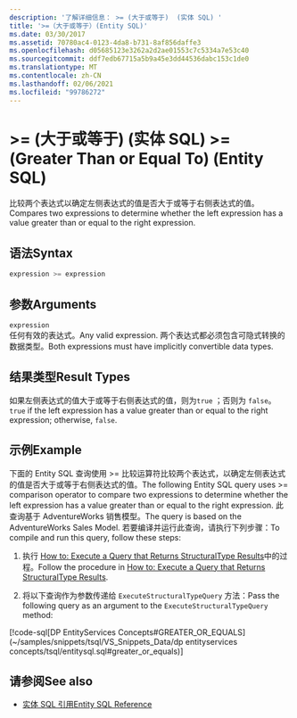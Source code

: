 ```yaml
---
description: '了解详细信息： >= (大于或等于)  (实体 SQL) '
title: '>=（大于或等于）(Entity SQL)'
ms.date: 03/30/2017
ms.assetid: 70780ac4-0123-4da8-b731-8af856daffe3
ms.openlocfilehash: d05685123e3262a2d2ae01553c7c5334a7e53c40
ms.sourcegitcommit: ddf7edb67715a5b9a45e3dd44536dabc153c1de0
ms.translationtype: MT
ms.contentlocale: zh-CN
ms.lasthandoff: 02/06/2021
ms.locfileid: "99786272"
---
```

# <a name="-greater-than-or-equal-to-entity-sql"></a><span data-ttu-id="bd50d-103">>= (大于或等于)  (实体 SQL) </span><span class="sxs-lookup"><span data-stu-id="bd50d-103">>= (Greater Than or Equal To) (Entity SQL)</span></span>

<span data-ttu-id="bd50d-104">比较两个表达式以确定左侧表达式的值是否大于或等于右侧表达式的值。</span><span class="sxs-lookup"><span data-stu-id="bd50d-104">Compares two expressions to determine whether the left expression has a value greater than or equal to the right expression.</span></span>  
  
## <a name="syntax"></a><span data-ttu-id="bd50d-105">语法</span><span class="sxs-lookup"><span data-stu-id="bd50d-105">Syntax</span></span>  
  
```sql  
expression >= expression  
```  
  
## <a name="arguments"></a><span data-ttu-id="bd50d-106">参数</span><span class="sxs-lookup"><span data-stu-id="bd50d-106">Arguments</span></span>  

 `expression`  
 <span data-ttu-id="bd50d-107">任何有效的表达式。</span><span class="sxs-lookup"><span data-stu-id="bd50d-107">Any valid expression.</span></span> <span data-ttu-id="bd50d-108">两个表达式都必须包含可隐式转换的数据类型。</span><span class="sxs-lookup"><span data-stu-id="bd50d-108">Both expressions must have implicitly convertible data types.</span></span>  
  
## <a name="result-types"></a><span data-ttu-id="bd50d-109">结果类型</span><span class="sxs-lookup"><span data-stu-id="bd50d-109">Result Types</span></span>  

 <span data-ttu-id="bd50d-110">如果左侧表达式的值大于或等于右侧表达式的值，则为`true` ；否则为 `false`。</span><span class="sxs-lookup"><span data-stu-id="bd50d-110">`true` if the left expression has a value greater than or equal to the right expression; otherwise, `false`.</span></span>  
  
## <a name="example"></a><span data-ttu-id="bd50d-111">示例</span><span class="sxs-lookup"><span data-stu-id="bd50d-111">Example</span></span>  

 <span data-ttu-id="bd50d-112">下面的 Entity SQL 查询使用 >= 比较运算符比较两个表达式，以确定左侧表达式的值是否大于或等于右侧表达式的值。</span><span class="sxs-lookup"><span data-stu-id="bd50d-112">The following Entity SQL query uses >= comparison operator to compare two expressions to determine whether the left expression has a value greater than or equal to the right expression.</span></span> <span data-ttu-id="bd50d-113">此查询基于 AdventureWorks 销售模型。</span><span class="sxs-lookup"><span data-stu-id="bd50d-113">The query is based on the AdventureWorks Sales Model.</span></span> <span data-ttu-id="bd50d-114">若要编译并运行此查询，请执行下列步骤：</span><span class="sxs-lookup"><span data-stu-id="bd50d-114">To compile and run this query, follow these steps:</span></span>  
  
1. <span data-ttu-id="bd50d-115">执行 [How to: Execute a Query that Returns StructuralType Results](../how-to-execute-a-query-that-returns-structuraltype-results.md)中的过程。</span><span class="sxs-lookup"><span data-stu-id="bd50d-115">Follow the procedure in [How to: Execute a Query that Returns StructuralType Results](../how-to-execute-a-query-that-returns-structuraltype-results.md).</span></span>  
  
2. <span data-ttu-id="bd50d-116">将以下查询作为参数传递给 `ExecuteStructuralTypeQuery` 方法：</span><span class="sxs-lookup"><span data-stu-id="bd50d-116">Pass the following query as an argument to the `ExecuteStructuralTypeQuery` method:</span></span>  
  
 [!code-sql[DP EntityServices Concepts#GREATER_OR_EQUALS](~/samples/snippets/tsql/VS_Snippets_Data/dp entityservices concepts/tsql/entitysql.sql#greater_or_equals)]  
  
## <a name="see-also"></a><span data-ttu-id="bd50d-117">请参阅</span><span class="sxs-lookup"><span data-stu-id="bd50d-117">See also</span></span>

- [<span data-ttu-id="bd50d-118">实体 SQL 引用</span><span class="sxs-lookup"><span data-stu-id="bd50d-118">Entity SQL Reference</span></span>](entity-sql-reference.md)
